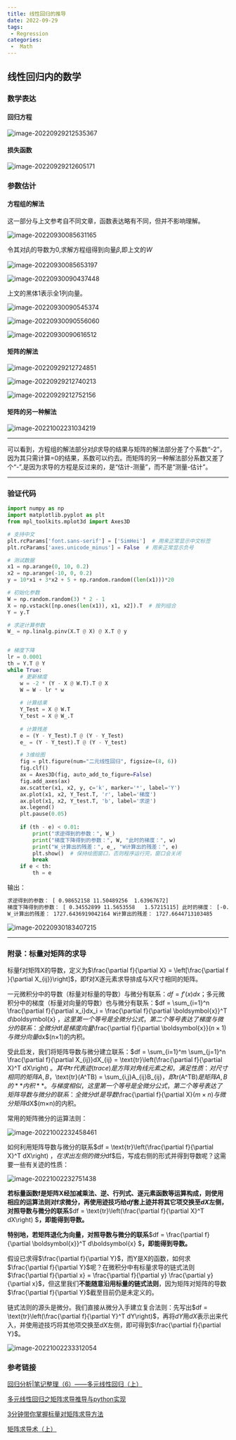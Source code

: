 ```yaml
---
title: 线性回归的推导
date: 2022-09-29
tags:
 - Regression
categories:
 -  Math
---
```


## 线性回归内的数学

### 数学表达

#### 回归方程

![image-20220929212535367](http://imagebed.krins.cloud/api/image/6P282662.png)

#### 损失函数

![image-20220929212605171](http://imagebed.krins.cloud/api/image/XJLZND8N.png)

### 参数估计

#### 方程组的解法

这一部分与上文参考自不同文章，函数表达略有不同，但并不影响理解。

![image-20220930085631165](http://imagebed.krins.cloud/api/image/J620866P.png)

令其对$\beta_i$的导数为0,求解方程组得到向量$\beta$,即上文的$W$

![image-20220930085653197](http://imagebed.krins.cloud/api/image/NZNPZ6N4.png)

![image-20220930090437448](http://imagebed.krins.cloud/api/image/8PN222LR.png)

上文的黑体1表示全1列向量。

![image-20220930090545374](http://imagebed.krins.cloud/api/image/4TH468F2.png)

![image-20220930090556060](http://imagebed.krins.cloud/api/image/404R0L0T.png)

![image-20220930090616512](http://imagebed.krins.cloud/api/image/86446X4N.png)

#### 矩阵的解法

![image-20220929212724851](http://imagebed.krins.cloud/api/image/LVRDHJ28.png)

![image-20220929212740213](http://imagebed.krins.cloud/api/image/64JD8J20.png)

![image-20220929212752156](http://imagebed.krins.cloud/api/image/00022R4R.png)

#### 矩阵的另一种解法

![image-20221002231034219](http://imagebed.krins.cloud/api/image/H486L6J2.png)

---

可以看到，方程组的解法部分对$\beta$求导的结果与矩阵的解法部分差了个系数“-2”，因为其只需计算=0的结果，系数可以约去。而矩阵的另一种解法部分系数又差了个“-”,是因为求导的方程是反过来的，是“估计-测量”，而不是“测量-估计”。

---

### 验证代码

```python
import numpy as np
import matplotlib.pyplot as plt
from mpl_toolkits.mplot3d import Axes3D

# 支持中文
plt.rcParams['font.sans-serif'] = ['SimHei']  # 用来正常显示中文标签
plt.rcParams['axes.unicode_minus'] = False  # 用来正常显示负号

# 测试数据
x1 = np.arange(0, 10, 0.2)
x2 = np.arange(-10, 0, 0.2)
y = 10*x1 + 3*x2 + 5 + np.random.random((len(x1)))*20

# 初始化参数
W = np.random.random(3) * 2 - 1
X = np.vstack([np.ones(len(x1)), x1, x2]).T  # 按列组合
Y = y.T

# 求逆计算参数
W_ = np.linalg.pinv(X.T @ X) @ X.T @ y


# 梯度下降
lr = 0.0001
th = Y.T @ Y
while True:
    # 更新梯度
    w = -2 * (Y - X @ W.T).T @ X
    W = W - lr * w
    
    # 计算结果
    Y_Test = X @ W.T
    Y_test = X @ W_.T
    
    # 计算残差
    e = (Y - Y_Test).T @ (Y - Y_Test)
    e_ = (Y - Y_test).T @ (Y - Y_test)

    # 3维绘图
    fig = plt.figure(num="二元线性回归", figsize=(8, 6))
    fig.clf()
    ax = Axes3D(fig, auto_add_to_figure=False)
    fig.add_axes(ax)
    ax.scatter(x1, x2, y, c='k', marker='*', label='Y')
    ax.plot(x1, x2, Y_Test.T, 'r', label='梯度')
    ax.plot(x1, x2, Y_test.T, 'b', label='求逆')
    ax.legend()
    plt.pause(0.05)
    
    if (th - e) < 0.01:
        print("求逆得到的参数：", W_)
        print("梯度下降得到的参数：", W, "此时的梯度：", w)
        print("W_计算出的残差：", e_, "W计算出的残差：", e)
        plt.show()  # 保持绘图窗口，否则程序运行完，窗口会关闭
        break
    if e < th:
        th = e

```

输出：

```bash
求逆得到的参数： [ 0.98652158 11.50489256  1.63967672]
梯度下降得到的参数： [ 0.34552899 11.5653558   1.57215115] 此时的梯度： [-0.04107174 -7.25936784 -6.8486504 ]
W_计算出的残差： 1727.6436919042164 W计算出的残差： 1727.6644713103485
```

![image-20220930183407215](http://imagebed.krins.cloud/api/image/0N804088.png)

---

### 附录：标量对矩阵的求导

标量f对矩阵X的导数，定义为$\frac{\partial f}{\partial X} = \left[\frac{\partial f }{\partial X_{ij}}\right]$，即f对X逐元素求导排成与X尺寸相同的矩阵。

一元微积分中的导数（标量对标量的导数）与微分有联系：$df = f'(x)dx$；多元微积分中的梯度（标量对向量的导数）也与微分有联系：$df = \sum_{i=1}^n \frac{\partial f}{\partial x_i}dx_i = \frac{\partial f}{\partial \boldsymbol{x}}^T d\boldsymbol{x} $，这里第一个等号是全微分公式，第二个等号表达了梯度与微分的联系：全微分$df$是梯度向量$\frac{\partial f}{\partial \boldsymbol{x}}$(n×1)与微分向量$dx$(n×1)的内积。

受此启发，我们将矩阵导数与微分建立联系：$df = \sum_{i=1}^m \sum_{j=1}^n \frac{\partial f}{\partial X_{ij}}dX_{ij} = \text{tr}\left(\frac{\partial f}{\partial X}^T dX\right) $。其中$tr$代表迹(trace)是方阵对角线元素之和，满足性质：对尺寸相同的矩阵A,B，$\text{tr}(A^TB) = \sum_{i,j}A_{ij}B_{ij}$，即$tr(A^TB)$是矩阵A,B的**内积**。与梯度相似，这里第一个等号是全微分公式，第二个等号表达了矩阵导数与微分的联系：全微分$df$是导数$\frac{\partial f}{\partial X}$(m×n)与微分矩阵$dX$(m×n)的内积。

常用的矩阵微分的运算法则：

![image-20221002232458461](http://imagebed.krins.cloud/api/image/00D88J04.png)

如何利用矩阵导数与微分的联系$df = \text{tr}\left(\frac{\partial f}{\partial X}^T dX\right) $，在求出左侧的微分$df$后，写成右侧的形式并得到导数呢？这需要一些有关迹的性质：

![image-20221002232751438](http://imagebed.krins.cloud/api/image/JL04X408.png)

**若标量函数f是矩阵X经加减乘法、逆、行列式、逐元素函数等运算构成，则使用相应的运算法则对f求微分，再使用迹技巧给$df$套上迹并将其它项交换至$dX$左侧，对照导数与微分的联系**$df = \text{tr}\left(\frac{\partial f}{\partial X}^T dX\right) $**，即能得到导数。**

**特别地，若矩阵退化为向量，对照导数与微分的联系**$df = \frac{\partial f}{\partial \boldsymbol{x}}^T d\boldsymbol{x} $**，即能得到导数。**

假设已求得$\frac{\partial f}{\partial Y}$，而Y是X的函数，如何求$\frac{\partial f}{\partial Y}$呢？在微积分中有标量求导的链式法则$\frac{\partial f}{\partial x} = \frac{\partial f}{\partial y} \frac{\partial y}{\partial x}$，但这里我们**不能随意沿用标量的链式法则**，因为矩阵对矩阵的导数$\frac{\partial f}{\partial Y}$截至目前仍是未定义的。

链式法则的源头是微分。我们直接从微分入手建立复合法则：先写出$df = \text{tr}\left(\frac{\partial f}{\partial Y}^T dY\right)$，再将$dY$用$dX$表示出来代入，并使用迹技巧将其他项交换至$dX$左侧，即可得到$\frac{\partial f}{\partial Y}$。

![image-20221002233312054](http://imagebed.krins.cloud/api/image/60LHVT4T.png)

### 参考链接

[回归分析|笔记整理（6）——多元线性回归（上）](https://zhuanlan.zhihu.com/p/48541799)

[多元线性回归之矩阵求导推导与python实现](https://blog.csdn.net/qq_39545674/article/details/109630314)

[3分钟带你掌握标量对矩阵求导方法](https://mp.weixin.qq.com/s/txRNKUXMVKv3nm0jftqjRg)

[矩阵求导术（上）](https://zhuanlan.zhihu.com/p/24709748)
